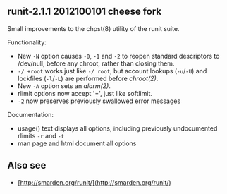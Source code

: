 ## runit-2.1.1 2012100101 cheese fork

Small improvements to the chpst(8) utility of the runit suite.

Functionality:

 * New `-N` option causes `-0`, `-1` and `-2` to reopen standard descriptors
   to /dev/null, before any chroot, rather than closing them.
 * `-/ +root` works just like `-/ root`, but account lookups (`-u`/`-U`) and
   lockfiles (`-l`/`-L`) are performed before *chroot(2)*.
 * New `-A` option sets an *alarm(2)*.
 * rlimit options now accept '=', just like softlimit.
 * `-2` now preserves previously swallowed error messages

Documentation:

 * usage() text displays all options, including previously undocumented
   rlimits `-r` and `-t`
 * man page and html document all options

## Also see

* [http://smarden.org/runit/](http://smarden.org/runit/)
